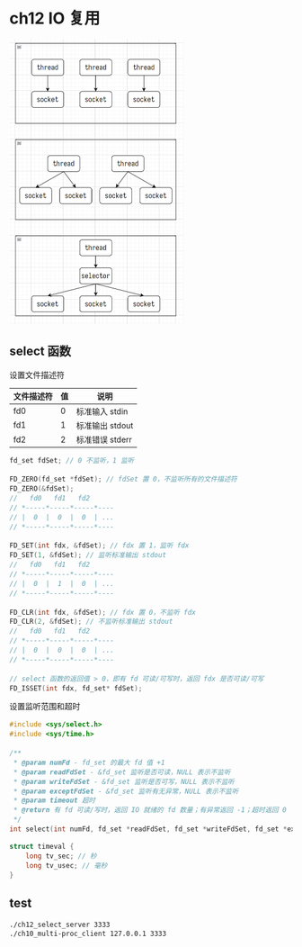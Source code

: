 # ch12 IO 复用

<img src="../assets/io-multiplex.png" alt="io-multiplex" style="zoom:50%;" />

## select 函数

设置文件描述符

| 文件描述符 | 值  | 说明            |
| ---------- | --- | --------------- |
| fd0        | 0   | 标准输入 stdin  |
| fd1        | 1   | 标准输出 stdout |
| fd2        | 2   | 标准错误 stderr |

```c++
fd_set fdSet; // 0 不监听，1 监听

FD_ZERO(fd_set *fdSet); // fdSet 置 0，不监听所有的文件描述符
FD_ZERO(&fdSet);
//   fd0   fd1   fd2
// *-----*-----*-----*----
// |  0  |  0  |  0  | ...
// *-----*-----*-----*----

FD_SET(int fdx, &fdSet); // fdx 置 1，监听 fdx
FD_SET(1, &fdSet); // 监听标准输出 stdout
//   fd0   fd1   fd2
// *-----*-----*-----*----
// |  0  |  1  |  0  | ...
// *-----*-----*-----*----

FD_CLR(int fdx, &fdSet); // fdx 置 0，不监听 fdx
FD_CLR(2, &fdSet); // 不监听标准输出 stdout
//   fd0   fd1   fd2
// *-----*-----*-----*----
// |  0  |  0  |  0  | ...
// *-----*-----*-----*----

// select 函数的返回值 > 0，即有 fd 可读/可写时，返回 fdx 是否可读/可写
FD_ISSET(int fdx, fd_set* fdSet);
```

设置监听范围和超时

```c++
#include <sys/select.h>
#include <sys/time.h>

/**
 * @param numFd - fd_set 的最大 fd 值 +1
 * @param readFdSet - &fd_set 监听是否可读，NULL 表示不监听
 * @param writeFdSet - &fd_set 监听是否可写，NULL 表示不监听
 * @param exceptFdSet - &fd_set 监听有无异常，NULL 表示不监听
 * @param timeout 超时
 * @return 有 fd 可读/写时，返回 IO 就绪的 fd 数量；有异常返回 -1；超时返回 0
 */
int select(int numFd, fd_set *readFdSet, fd_set *writeFdSet, fd_set *exceptFdSet, const struct timeval *timeout);
```

```c++
struct timeval {
    long tv_sec; // 秒
    long tv_usec; // 毫秒
}
```

## test

```shell
./ch12_select_server 3333
./ch10_multi-proc_client 127.0.0.1 3333
```
